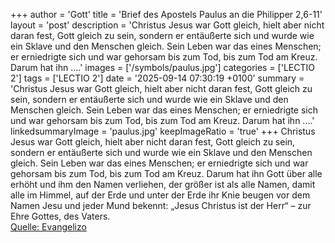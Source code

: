 +++
author = 'Gott'
title = 'Brief des Apostels Paulus an die Philipper 2,6-11'
layout = 'post'
description = 'Christus Jesus war Gott gleich, hielt aber nicht daran fest, Gott gleich zu sein, sondern er entäußerte sich und wurde wie ein Sklave und den Menschen gleich. Sein Leben war das eines Menschen; er erniedrigte sich und war gehorsam bis zum Tod, bis zum Tod am Kreuz. Darum hat ihn ....'
images = ['/symbols/paulus.jpg']
categories = ['LECTIO 2']
tags = ['LECTIO 2']
date = '2025-09-14 07:30:19 +0100'
summary = 'Christus Jesus war Gott gleich, hielt aber nicht daran fest, Gott gleich zu sein, sondern er entäußerte sich und wurde wie ein Sklave und den Menschen gleich. Sein Leben war das eines Menschen; er erniedrigte sich und war gehorsam bis zum Tod, bis zum Tod am Kreuz. Darum hat ihn ....'
linkedsummaryImage = 'paulus.jpg'
keepImageRatio = 'true'
+++
Christus Jesus war Gott gleich, hielt aber nicht daran fest, Gott gleich zu sein,
sondern er entäußerte sich und wurde wie ein Sklave und den Menschen gleich. Sein Leben war das eines Menschen;
er erniedrigte sich und war gehorsam bis zum Tod, bis zum Tod am Kreuz.
Darum hat ihn Gott über alle erhöht und ihm den Namen verliehen, der größer ist als alle Namen,
damit alle im Himmel, auf der Erde und unter der Erde ihr Knie beugen vor dem Namen Jesu
und jeder Mund bekennt: „Jesus Christus ist der Herr“ – zur Ehre Gottes, des Vaters.<!--more--><br> [Quelle: Evangelizo](https://evangeliumtagfuertag.org/DE/gospel)